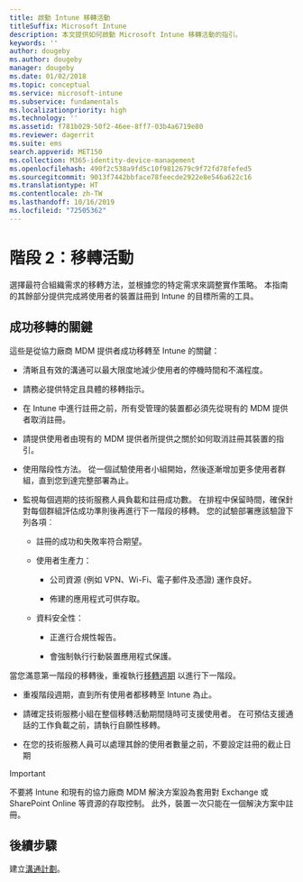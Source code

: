 ```yaml
---
title: 啟動 Intune 移轉活動
titleSuffix: Microsoft Intune
description: 本文提供如何啟動 Microsoft Intune 移轉活動的指引。
keywords: ''
author: dougeby
ms.author: dougeby
manager: dougeby
ms.date: 01/02/2018
ms.topic: conceptual
ms.service: microsoft-intune
ms.subservice: fundamentals
ms.localizationpriority: high
ms.technology: ''
ms.assetid: f781b029-50f2-46ee-8ff7-03b4a6719e80
ms.reviewer: dagerrit
ms.suite: ems
search.appverid: MET150
ms.collection: M365-identity-device-management
ms.openlocfilehash: 490f2c538a9fd5c10f9812679c9f72fd78fefed5
ms.sourcegitcommit: 9013f7442bbface78feecde2922e8e546a622c16
ms.translationtype: HT
ms.contentlocale: zh-TW
ms.lasthandoff: 10/16/2019
ms.locfileid: "72505362"
---
```

# <a name="phase-2-migration-campaign"></a>階段 2：移轉活動

選擇最符合組織需求的移轉方法，並根據您的特定需求來調整實作策略。 本指南的其餘部分提供完成將使用者的裝置註冊到 Intune 的目標所需的工具。

## <a name="keys-to-a-successful-migration"></a>成功移轉的關鍵

這些是從協力廠商 MDM 提供者成功移轉至 Intune 的關鍵：

- 清晰且有效的溝通可以最大限度地減少使用者的停機時間和不滿程度。

- 請務必提供特定且具體的移轉指示。

- 在 Intune 中進行註冊之前，所有受管理的裝置都必須先從現有的 MDM 提供者取消註冊。

- 請提供使用者由現有的 MDM 提供者所提供之關於如何取消註冊其裝置的指引。

- 使用階段性方法。 從一個試驗使用者小組開始，然後逐漸增加更多使用者群組，直到您到達完整部署為止。

- 監視每個週期的技術服務人員負載和註冊成功數。 在排程中保留時間，確保針對每個群組評估成功準則後再進行下一階段的移轉。 您的試驗部署應該驗證下列各項︰

  - 註冊的成功和失敗率符合期望。

  - 使用者生產力：

    - 公司資源 (例如 VPN、Wi-Fi、電子郵件及憑證) 運作良好。

    - 佈建的應用程式可供存取。

  - 資料安全性：

    - 正進行合規性報告。

    - 會強制執行行動裝置應用程式保護。

當您滿意第一階段的移轉後，重複執行[移轉週期](migration-guide-cycle.md) 以進行下一階段。

- 重複階段週期，直到所有使用者都移轉至 Intune 為止。

- 請確定技術服務小組在整個移轉活動期間隨時可支援使用者。 在可預估支援通話的工作負載之前，請執行自願性移轉。

- 在您的技術服務人員可以處理其餘的使用者數量之前，不要設定註冊的截止日期

> [!IMPORTANT]
> 不要將 Intune 和現有的協力廠商 MDM 解決方案設為套用對 Exchange 或 SharePoint Online 等資源的存取控制。 此外，裝置一次只能在一個解決方案中註冊。

## <a name="next-steps"></a>後續步驟

建立[溝通計劃](migration-guide-communication-plan.md)。
